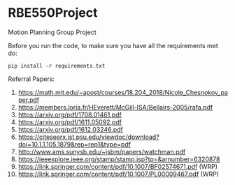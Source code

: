 # RBE550Project
Motion Planning Group Project

Before you run the code, to make sure you have all the requirements met do:

```pip install -r requirements.txt```


Referral Papers:
1. https://math.mit.edu/~apost/courses/18.204_2018/Nicole_Chesnokov_paper.pdf
2. https://members.loria.fr/HEverett/McGill-ISA/Bellairs-2005/rafa.pdf
3. https://arxiv.org/pdf/1708.01461.pdf
4. https://arxiv.org/pdf/1611.05092.pdf
5. https://arxiv.org/pdf/1612.03246.pdf
6. https://citeseerx.ist.psu.edu/viewdoc/download?doi=10.1.1.105.1879&rep=rep1&type=pdf
7. http://www.ams.sunysb.edu/~jsbm/papers/watchman.pdf
8. https://ieeexplore.ieee.org/stamp/stamp.jsp?tp=&arnumber=6320878
9. https://link.springer.com/content/pdf/10.1007/BF02574671.pdf (WRP)
10. https://link.springer.com/content/pdf/10.1007/PL00009467.pdf (WRP)
